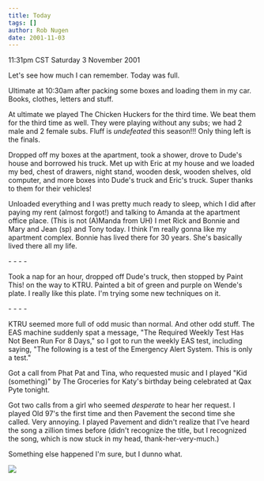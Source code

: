 ```yaml
---
title: Today
tags: []
author: Rob Nugen
date: 2001-11-03
---
```


<title></title>
<p class=date>11:31pm CST Saturday 3 November 2001</p>

<p>Let's see how much I can remember.  Today was full.</p>

<p>Ultimate at 10:30am after packing some boxes and loading them in my
car.  Books, clothes, letters and stuff.</p>

<p>At ultimate we played The Chicken Huckers for the third time.  We
beat them for the third time as well.  They were playing without any
subs; we had 2 male and 2 female subs.  Fluff is <em>undefeated</em>
this season!!!  Only thing left is the finals.</p>

<p>Dropped off my boxes at the apartment, took a shower, drove to
Dude's house and borrowed his truck.  Met up with Eric at my house and
we loaded my bed, chest of drawers, night stand, wooden desk, wooden
shelves, old computer, and more boxes into Dude's truck and Eric's
truck.  Super thanks to them for their vehicles!</p>

<p>Unloaded everything and I was pretty much ready to sleep, which I
did after paying my rent (almost forgot!) and talking to Amanda at the
apartment office place.  (This is not (A)Manda from UH) I met Rick and
Bonnie and Mary and Jean (sp) and Tony today.  I think I'm really
gonna like my apartment complex.  Bonnie has lived there for 30 years.
She's basically lived there all my life.</p>

<p>- - - -</p>

<p>Took a nap for an hour, dropped off Dude's truck, then stopped by
Paint This! on the way to KTRU.  Painted a bit of green and purple on
Wende's plate.  I really like this plate.  I'm trying some new
techniques on it.</p>

<p>- - - -</p>

<p>KTRU seemed more full of odd music than normal.  And other odd
stuff.  The EAS machine suddenly spat a message, "The Required Weekly
Test Has Not Been Run For 8 Days," so I got to run the weekly EAS
test, including saying, "The following is a test of the Emergency
Alert System.  This is only a test."</p>

<p>Got a call from Phat Pat and Tina, who requested music and I played
"Kid (something)" by The Groceries for Katy's birthday being
celebrated at Qax Pyte tonight.</p>

<p>Got two calls from a girl who seemed <em>desperate</em> to hear her
request.  I played Old 97's the first time and then Pavement the
second time she called.  Very annoying.  I played Pavement and didn't
realize that I've heard the song a zillion times before (didn't
recognize the title, but I recognized the song, which is now stuck in
my head, thank-her-very-much.)</p>

<p>Something else happened I'm sure, but I dunno what.</p>

<p><img src='/images/rob/wL-ROB.gif'/></p>




